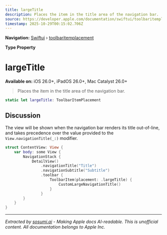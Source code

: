 ```yaml
---
title: largeTitle
description: Places the item in the title area of the navigation bar.
source: https://developer.apple.com/documentation/swiftui/toolbaritemplacement/largetitle
timestamp: 2025-10-29T00:15:02.706Z
---
```


**Navigation:** [Swiftui](/documentation/swiftui) › [toolbaritemplacement](/documentation/swiftui/toolbaritemplacement)

**Type Property**

# largeTitle

**Available on:** iOS 26.0+, iPadOS 26.0+, Mac Catalyst 26.0+

> Places the item in the title area of the navigation bar.

```swift
static let largeTitle: ToolbarItemPlacement
```

## Discussion

The view will be shown when the navigation bar renders its title out-of-line, and takes precedence over the value provided to the `View.navigationTitle(_:)` modifier.

```swift
struct ContentView: View {
    var body: some View {
        NavigationStack {
            DetailView()
                .navigationTitle("Title")
                .navigationSubtitle("Subtitle")
                .toolbar {
                    ToolbarItem(placement: .largeTitle) {
                        CustomLargeNavigationTitle()
                    }
                }
        }
    }
}
```

---

*Extracted by [sosumi.ai](https://sosumi.ai) - Making Apple docs AI-readable.*
*This is unofficial content. All documentation belongs to Apple Inc.*
